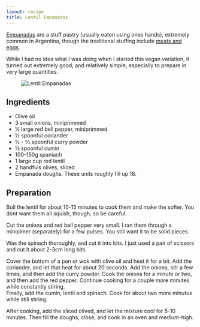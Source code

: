 ```yaml
---
layout: recipe
title: Lentil Empanadas
---
```


[Empanadas](https://en.wikipedia.org/wiki/Empanadas) are a stuff pastry
(usually eaten using ones hands), extremely common in Argentina, though the
traditional stuffing include [meats and
eggs](https://en.wikipedia.org/wiki/Sentiocentrism).

While I had no idea what I was doing when I started this vegan variation,
it turned out extremely good, and relatively simple, especially to
prepare in very large quantities.

<figure>
  <img src="/images/recipes/lentil-empanadas.jpg" alt="Lentil Empanadas">
</figure>

Ingredients
-----------

 * Olive oil
 * 3 small onions, miniprimmed
 * &frac12; large red bell pepper, miniprimmed
 * &frac12; spoonful coriander
 * &frac12; - &#8532; spoonful curry powder
 * &frac12; spoonful cumin
 * 100-150g spaniach
 * 1 large cup red lentil
 * 2 handfuls olives, sliced
 * Empanada doughs. These units roughly fill up 18.

Preparation
-----------

Boil the lentil for about 10-15 minutes to cook them and make the softer. You
dont want them all squish, though, so be careful.

Cut the onions and red bell pepper very small. I ran them through a minipimer
(separately) for a few pulses. You still want it to be solid pieces.

Was the spinach thoroughly, and cut it into bits. I just used a pair of
scissors and cut it about 2-3cm long bits.

Cover the bottom of a pan or wok with olive oil and heat it for a bit. Add the
coriander, and let that heat for about 20 seconds. Add the onions, stir a few
times, and then add the curry powder. Cook the onions for a minute or two, and
then add the red pepper. Continue cooking for a couple more minutes while
constantly stiring.  
Finally, add the cumin, lentil and spinach. Cook for about two more minutue
while still stiring.

After cooking, add the sliced olived, and let the mixture cool for 5-10
minutes. Then fill the doughs, close, and cook in an oven and medium-high.

